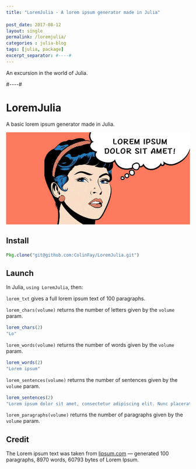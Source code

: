```yaml
---
title: "LoremJulia - A lorem ipsum generator made in Julia"

post_date: 2017-08-12
layout: single
permalink: /loremjulia/
categories : julia-blog
tags: [julia, package]
excerpt_separator: #----#
---
```


An excursion in the world of Julia.

#----#

# LoremJulia

A basic lorem ipsum generator made in Julia.

![](/assets/img/blog/lorem_ipsum.jpeg)

## Install

```julia
Pkg.clone("git@github.com:ColinFay/LoremJulia.git")
```

## Launch

In Julia, `using LoremJulia`, then:

`lorem_txt` gives a full lorem ipsum text of 100 paragraphs.

`lorem_chars(volume)` returns the number of letters given by the `volume` param.

```julia
lorem_chars(2)
"Lo"
```

`lorem_words(volume)` returns the number of words given by the `volume` param.

```julia
lorem_words(2)
"Lorem ipsum"
```

`lorem_sentences(volume)` returns the number of sentences given by the `volume` param.


```julia
lorem_sentences(2)
"Lorem ipsum dolor sit amet, consectetur adipiscing elit. Nunc placerat lorem ullamcorper, sagittis massa et, elementum dui"
```


`lorem_paragraphs(volume)` returns the number of paragraphs given by the `volume` param.

## Credit

The Lorem ipsum text was taken from [lipsum.com](http://lipsum.com/) — generated 100 paragraphs, 8970 words, 60793 bytes of Lorem Ipsum.



